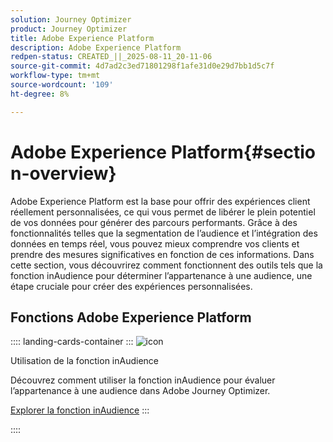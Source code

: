 ```yaml
---
solution: Journey Optimizer
product: Journey Optimizer
title: Adobe Experience Platform
description: Adobe Experience Platform
redpen-status: CREATED_||_2025-08-11_20-11-06
source-git-commit: 4d7ad2c3ed71801298f1afe31d0e29d7bb1d5c7f
workflow-type: tm+mt
source-wordcount: '109'
ht-degree: 8%

---
```



# Adobe Experience Platform{#section-overview}

Adobe Experience Platform est la base pour offrir des expériences client réellement personnalisées, ce qui vous permet de libérer le plein potentiel de vos données pour générer des parcours performants. Grâce à des fonctionnalités telles que la segmentation de l’audience et l’intégration des données en temps réel, vous pouvez mieux comprendre vos clients et prendre des mesures significatives en fonction de ces informations. Dans cette section, vous découvrirez comment fonctionnent des outils tels que la fonction inAudience pour déterminer l’appartenance à une audience, une étape cruciale pour créer des expériences personnalisées.

## Fonctions Adobe Experience Platform

:::: landing-cards-container
:::
![icon](https://cdn.experienceleague.adobe.com/icons/code-branch.svg?lang=fr)

Utilisation de la fonction inAudience

Découvrez comment utiliser la fonction inAudience pour évaluer l’appartenance à une audience dans Adobe Journey Optimizer.

[Explorer la fonction inAudience](../using/building-journeys/functions/functioninaudience.md)
:::

::::
